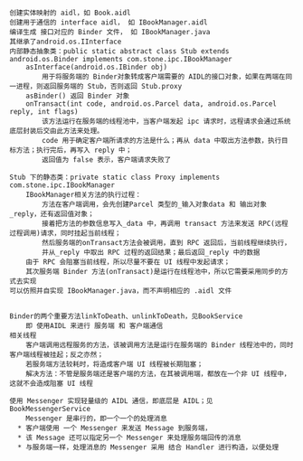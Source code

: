     创建实体映射的 aidl，如 Book.aidl
    创建用于通信的 interface aidl， 如 IBookManager.aidl
    编译生成 接口对应的 Binder 文件， 如 IBookManager.java
    其继承了android.os.IInterface
    内部静态抽象类：public static abstract class Stub extends android.os.Binder implements com.stone.ipc.IBookManager
        asInterface(android.os.IBinder obj)
            用于将服务端的 Binder对象转成客户端需要的 AIDL的接口对象，如果在两端在同一进程，则返回服务端的 Stub，否则返回 Stub.proxy
        asBinder() 返回 Binder 对象
        onTransact(int code, android.os.Parcel data, android.os.Parcel reply, int flags)
            该方法运行在服务端的线程池中，当客户端发起 ipc 请求时，远程请求会通过系统底层封装后交由此方法来处理。
            code 用于确定客户端所请求的方法是什么；再从 data 中取出方法参数，执行目标方法；执行完后，再写入 reply 中；
            返回值为 false 表示，客户端请求失败了

    Stub 下的静态类：private static class Proxy implements com.stone.ipc.IBookManager
        IBookManager相关方法的执行过程：
            方法在客户端调用，会先创建Parcel 类型的_输入对象data 和 输出对象 _reply，还有返回值对象；
            接着把方法的参数信息写入_data 中，再调用 transact 方法来发送 RPC(远程过程调用)请求，同时挂起当前线程；
            然后服务端的onTransact方法会被调用，直到 RPC 返回后，当前线程继续执行，
            并从_reply 中取出 RPC 过程的返回结果；最后返回_reply 中的数据
        由于 RPC 会阻塞当前线程，所以尽量不要在 UI 线程中发起请求；
        其次服务端 Binder 方法(onTransact)是运行在线程池中，所以它需要采用同步的方式去实现
    可以仿照并自实现 IBookManager.java，而不声明相应的 .aidl 文件


    Binder的两个重要方法linkToDeath、unlinkToDeath，见BookService
        即 使用AIDL 来进行 服务端 和 客户端通信
    相关线程
        客户端调用远程服务的方法，该被调用方法是运行在服务端的 Binder 线程池中的，同时客户端线程被挂起；反之亦然；
        若服务端方法较耗时，将造成客户端 UI 线程被长期阻塞；
        解决方法：不管是服务端还是客户端的方法，在其被调用端，都放在一个非 UI 线程中，这就不会造成阻塞 UI 线程

    使用 Messenger 实现轻量级的 AIDL 通信，即底层是 AIDL；见 BookMessengerService
        Messenger 是串行的，即一个一个的处理消息
      * 客户端使用 一个 Messenger 来发送 Message 到服务端，
      * 该 Message 还可以指定另一个 Messenger 来处理服务端回传的消息
      * 与服务端一样，处理消息的 Messenger 采用 结合 Handler 进行构造，以便处理


